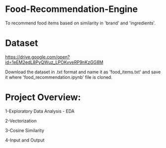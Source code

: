 # Food-Recommendation-Engine

To recommend food items based on similarity in 'brand' and 'ingredients'.

# Dataset

https://drive.google.com/open?id=1eEM2edL8PyQWuz_LPOKvveRP9nKzGG8M

Download the dataset in .txt format and name it as 'food_items.txt' and save it where 'food_recommendation.ipynb' file is cloned.

# Project Overview:

 1-Exploratory Data Analysis - EDA

 2-Vectorization

 3-Cosine Similarity

 4-Input and Output
